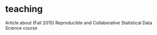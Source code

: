 # teaching
Article about (Fall 2015) Reproducible and Collaborative Statistical Data Science course
